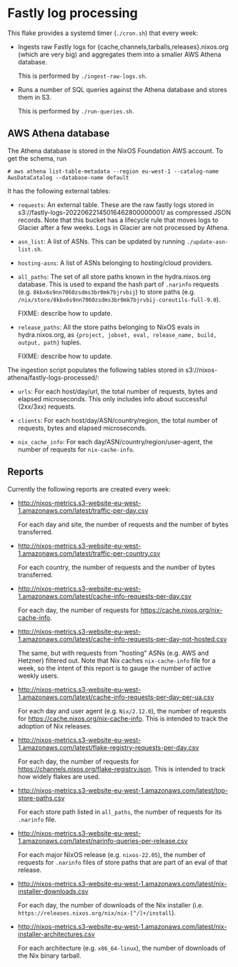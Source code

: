 # Fastly log processing

This flake provides a systemd timer (`./cron.sh`) that every week:

* Ingests raw Fastly logs for
  {cache,channels,tarballs,releases}.nixos.org (which are very big)
  and aggregates them into a smaller AWS Athena database.

  This is performed by `./ingest-raw-logs.sh`.

* Runs a number of SQL queries against the Athena database and stores
  them in S3.

  This is performed by `./run-queries.sh`.

## AWS Athena database

The Athena database is stored in the NixOS Foundation AWS account. To
get the schema, run

```
# aws athena list-table-metadata --region eu-west-1 --catalog-name AwsDataCatalog --database-name default
```

It has the following external tables:

* `requests`: An external table. These are the raw fastly logs stored
  in s3://fastly-logs-20220622145016462800000001/ as compressed JSON
  records. Note that this bucket has a lifecycle rule that moves logs
  to Glacier after a few weeks. Logs in Glacier are not processed by
  Athena.

* `asn_list`: A list of ASNs. This can be updated by running
  `./update-asn-list.sh`.

* `hosting-asns`: A list of ASNs belonging to hosting/cloud providers.

* `all_paths`: The set of all store paths known in the hydra.nixos.org
  database. This is used to expand the hash part of `.narinfo` requests
  (e.g. `8kbx6s9nn7060zsdms3br0mk7bjrvbij`) to store paths
  (e.g. `/nix/store/8kbx6s9nn7060zsdms3br0mk7bjrvbij-coreutils-full-9.0`).

  FIXME: describe how to update.

* `release_paths`: All the store paths belonging to NixOS evals in
  hydra.nixos.org, as `{project, jobset, eval, release_name, build,
  output, path}` tuples.

  FIXME: describe how to update.

The ingestion script populates the following tables stored in
s3://nixos-athena/fastly-logs-processed/:

* `urls`: For each host/day/url, the total number of requests, bytes
  and elapsed microseconds. This only includes info about successful
  (2xx/3xx) requests.

* `clients`: For each host/day/ASN/country/region, the total number of
  requests, bytes and elapsed microseconds.

* `nix_cache_info`: For each day/ASN/country/region/user-agent, the
  number of requests for `nix-cache-info`.

## Reports

Currently the following reports are created every week:

* http://nixos-metrics.s3-website-eu-west-1.amazonaws.com/latest/traffic-per-day.csv

  For each day and site, the number of requests and the number of
  bytes transferred.

* http://nixos-metrics.s3-website-eu-west-1.amazonaws.com/latest/traffic-per-country.csv

  For each country, the number of requests and the number of
  bytes transferred.

* http://nixos-metrics.s3-website-eu-west-1.amazonaws.com/latest/cache-info-requests-per-day.csv

  For each day, the number of requests for
  https://cache.nixos.org/nix-cache-info.

* http://nixos-metrics.s3-website-eu-west-1.amazonaws.com/latest/cache-info-requests-per-day-not-hosted.csv

  The same, but with requests from "hosting" ASNs (e.g. AWS and
  Hetzner) filtered out. Note that Nix caches `nix-cache-info` file
  for a week, so the intent of this report is to gauge the number of
  active weekly users.

* http://nixos-metrics.s3-website-eu-west-1.amazonaws.com/latest/cache-info-requests-per-day-per-ua.csv

  For each day and user agent (e.g. `Nix/2.12.0`), the number of
  requests for https://cache.nixos.org/nix-cache-info. This is
  intended to track the adoption of Nix releases.

* http://nixos-metrics.s3-website-eu-west-1.amazonaws.com/latest/flake-registry-requests-per-day.csv

  For each day, the number of requests for
  https://channels.nixos.org/flake-registry.json. This is intended to
  track how widely flakes are used.

* http://nixos-metrics.s3-website-eu-west-1.amazonaws.com/latest/top-store-paths.csv

  For each store path listed in `all_paths`, the number of requests for its `.narinfo` file.

* http://nixos-metrics.s3-website-eu-west-1.amazonaws.com/latest/narinfo-queries-per-release.csv

  For each major NixOS release (e.g. `nixos-22.05`), the number of
  requests for `.narinfo` files of store paths that are part of an
  eval of that release.

* http://nixos-metrics.s3-website-eu-west-1.amazonaws.com/latest/nix-installer-downloads.csv

  For each day, the number of downloads of the Nix installer
  (i.e. `https://releases.nixos.org/nix/nix-[^/]+/install`).

* http://nixos-metrics.s3-website-eu-west-1.amazonaws.com/latest/nix-installer-architectures.csv

  For each architecture (e.g. `x86_64-linux`), the number of downloads
  of the Nix binary tarball.

